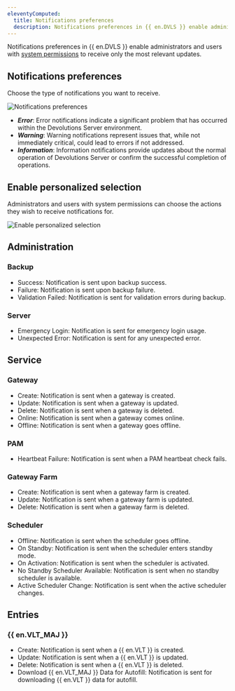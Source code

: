 ```yaml
---
eleventyComputed:
  title: Notifications preferences
  description: Notifications preferences in {{ en.DVLS }} enable administrators and users with specific permissions to receive only the most relevant updates.
---
```


Notifications preferences in {{ en.DVLS }} enable administrators and users with [system permissions](/server/web-interface/administration/configuration/system-permissions/modules/) to receive only the most relevant updates.

## Notifications preferences

Choose the type of notifications you want to receive.

![Notifications preferences](https://cdnweb.devolutions.net/docs/docs_en_server_DVLS6000_2024_1.png)

* ***Error***: Error notifications indicate a significant problem that has occurred within the Devolutions Server environment.
* ***Warning***: Warning notifications represent issues that, while not immediately critical, could lead to errors if not addressed.
* ***Information***: Information notifications provide updates about the normal operation of Devolutions Server or confirm the successful completion of operations. 

## Enable personalized selection

Administrators and users with system permissions can choose the actions they wish to receive notifications for.

![Enable personalized selection](https://cdnweb.devolutions.net/docs/docs_en_server_DVLS6002_2024_1.png)

## Administration 

### Backup
* Success: Notification is sent upon backup success.
* Failure: Notification is sent upon backup failure.
* Validation Failed: Notification is sent for validation errors during backup.

### Server 
* Emergency Login: Notification is sent for emergency login usage.
* Unexpected Error: Notification is sent for any unexpected error.

## Service 

### Gateway 
* Create: Notification is sent when a gateway is created.
* Update: Notification is sent when a gateway is updated.
* Delete: Notification is sent when a gateway is deleted.
* Online: Notification is sent when a gateway comes online.
* Offline: Notification is sent when a gateway goes offline.

### PAM
* Heartbeat Failure: Notification is sent when a PAM heartbeat check fails.

### Gateway Farm 
* Create: Notification is sent when a gateway farm is created.
* Update: Notification is sent when a gateway farm is updated.
* Delete: Notification is sent when a gateway farm is deleted.

### Scheduler 
* Offline: Notification is sent when the scheduler goes offline.
* On Standby: Notification is sent when the scheduler enters standby mode.
* On Activation: Notification is sent when the scheduler is activated.
* No Standby Scheduler Available: Notification is sent when no standby scheduler is available.
* Active Scheduler Change: Notification is sent when the active scheduler changes.

## Entries

### {{ en.VLT_MAJ }}
* Create: Notification is sent when a {{ en.VLT }} is created.
* Update: Notification is sent when a {{ en.VLT }} is updated.
* Delete: Notification is sent when a {{ en.VLT }} is deleted.
* Download {{ en.VLT_MAJ }} Data for Autofill: Notification is sent for downloading {{ en.VLT }} data for autofill.